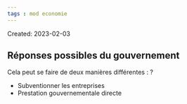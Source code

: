 ```yaml
---
tags : mod economie
---
```

Created: 2023-02-03




## Réponses possibles du gouvernement

Cela peut se faire de deux manières différentes :
?
-   Subventionner les entreprises
-   Prestation gouvernementale directe

